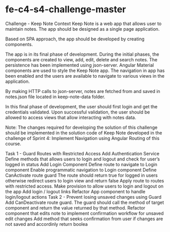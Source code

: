 # fe-c4-s4-challenge-master
Challenge - Keep Note
Context
Keep Note is a web app that allows user to maintain notes. The app should be designed as a single page application.​

Based on SPA approach, the app should be developed by creating components.​

The app is in its final phase of development. During the initial phases, the components are created to view, add, edit, delete and search notes. The persistence has been implemented using json-server. Angular Material components are used to style the Keep Note app. The navigation in app has been enabled and the users are available to navigate to various views in the application.

By making HTTP calls to json-server, notes are fetched from and saved in notes.json file located in keep-note-data folder.​

In this final phase of development, the user should first login and get the credentials validated. Upon successful validation, the user should be allowed to access views that allow interacting with notes data.

Note: The changes required for developing the solution of this challenge should be implemented in the solution code of Keep Note developed in the challenge of Sprint 4: Implement Navigation using Angular Routing of this course.

Task 1 - Guard Routes with Restricted Access
Add Authentication Service
Define methods that allows users to login and logout and check for user’s logged in status
Add Login Component
Define route to navigate to Login component
Enable programmatic navigation to Login component
Define CanActivate route guard
The route should return true for logged in users otherwise redirect users to login view and return false
Apply route to routes with restricted access.
Make provision to allow users to login and logout on the app
Add login / logout links
Refactor App component to handle login/logout actions
Task 2 - Prevent losing unsaved changes using Guard
Add CanDeactivate route guard.
The guard should call the method of target component and return the value returned by that method.
Refactor component that edits note to implement confirmation workflow for unsaved edit changes
Add method that seeks confirmation from user if changes are not saved and accordinly return boolea
